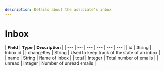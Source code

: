 ```yaml
---
description: Details about the associate's inbox
---
```


# Inbox

| **Field** | **Type** | **Description** |
| --- | --- | --- | --- | --- | --- |
| id | String | Inbox id |
| changeKey | String |  Used to keep track of the state of an inbox |
| name |  String | Name of inbox |
| total | Integer | Total number of emails |
| unread |  Integer | Number of unread emails |



